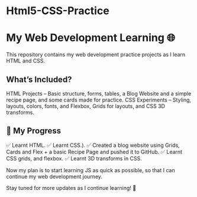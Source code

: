 # Html5-CSS-Practice
# My Web Development Learning 🌐
This repository contains my web development practice projects as I learn HTML and CSS.

## What’s Included?
HTML Projects – Basic structure, forms, tables, a Blog Website and a simple recipe page, and some cards made for practice.
CSS Experiments – Styling, layouts, colors, fonts, and Flexbox, Grids for layouts, and CSS 3D transforms.
## 📖 My Progress
✅ Learnt HTML.
✅ Learnt CSS.).
✅ Created a blog website using Grids, Cards and Flex + a basic Recipe Page and pushed it to GitHub.
✅ Learnt CSS grids, and flexbox.
✅ Learnt 3D transforms in CSS.

Now my plan is to start learning JS as quick as possible, so that I can continue my web development journey.

Stay tuned for more updates as I continue learning! 🚀
